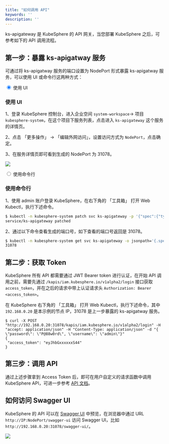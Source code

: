 ```yaml
---
title: "如何调用 API"
keywords: ''
description: ''
---
```


ks-apigateway 是 KubeSphere 的 API 网关，当您部署 KubeSphere 之后，可参考如下的 API 调用流程。


## 第一步：暴露 ks-apigatway 服务

可通过将 ks-apigatway 服务的端口设置为 NodePort 形式暴露 ks-apigatway 服务，可以使用 UI 或命令行这两种方式：

<div class="md-tabs">
<input type="radio" name="tabs" id="ui" checked="checked">
<label for="ui">使用 UI</label>
<span class="md-tab">

### 使用 UI

1、登录 KubeSphere 控制台，进入企业空间 `system-workspace`-> 项目 `kubesphere-system`，在这个项目下服务列表，点击进入 `ks-apigateway` 这个服务的详情页。

2、点击 「更多操作」 -> 「编辑外网访问」，设置访问方式为 `NodePort`，点击确定。

3、在服务详情页即可看到生成的 NodePort 为 31078。

![](https://pek3b.qingstor.com/kubesphere-docs/png/20190704143243.png)

</span>
<input type="radio" name="tabs" id="cmd">
<label for="cmd">使用命令行</label>
<span class="md-tab">

### 使用命令行

1、使用 admin 账户登录 KubeSphere，在右下角的 「工具箱」 打开 Web Kubectl，执行下述命令。

```bash
$ kubectl -n kubesphere-system patch svc ks-apigateway -p '{"spec":{"type":"NodePort"}}'
service/ks-apigateway patched
```

2、通过以下命令查看生成的端口号，如下查看的端口号返回是 31078。

```bash
$ kubectl -n kubesphere-system get svc ks-apigateway -o jsonpath='{.spec.ports[0].nodePort}'
31078
```

</span>
</div>

## 第二步：获取 Token

KubeSphere 所有 API 都需要通过 JWT Bearer token 进行认证，在开始 API 调用之前，需要先通过 `/kapis/iam.kubesphere.io/v1alpha2/login` 接口获取 `access_token`，并在之后的请求中带上认证请求头 `Authorization: Bearer <access_token>`。

在 KubeSphere 右下角的 「工具箱」 打开 Web Kubectl，执行下述命令，其中 `192.168.0.20` 是本示例的节点 IP，31078 是上一步暴露的 ks-apigatway 服务。

```
$ curl -X POST "http://192.168.0.20:31078/kapis/iam.kubesphere.io/v1alpha2/login" -H "accept: application/json" -H "Content-Type: application/json" -d "{ \"password\": \"P@88w0rd\", \"username\": \"admin\"}"
{
 "access_token": "eyJhbGxxxxxxS44"
}
```

## 第三步：调用 API

通过上述步骤拿到 Access Token 后，即可在用户自定义的请求函数中调用 KubeSphere API，可进一步参考 [API 文档](../api-docs)。

## 如何访问 Swagger UI

KubeSphere 的 API 可以在 [Swagger UI](https://swagger.io/) 中预览，在浏览器中通过 URL `http://IP:NodePort/swagger-ui` 访问 Swagger UI，比如 `http://192.168.0.20:31078/swagger-ui/`。

![](https://pek3b.qingstor.com/kubesphere-docs/png/20190704190556.png)